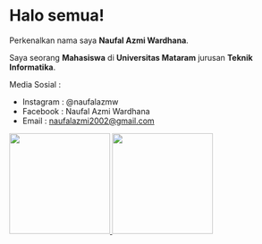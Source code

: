 # Halo semua! 

Perkenalkan nama saya **Naufal Azmi Wardhana**.

Saya seorang **Mahasiswa** di **Universitas Mataram** jurusan **Teknik Informatika**.

Media Sosial :
- Instagram : @naufalazmw
- Facebook : Naufal Azmi Wardhana
- Email : naufalazmi2002@gmail.com

<p align="left">
<a href="https://github.com/NaufalOpam">
  <img height="180em" src="https://github-readme-stats-eight-theta.vercel.app/api?username=NaufalOpam&show_icons=true&theme=algolia&include_all_commits=true&count_private=true"/>
  <img height="180em" src="https://github-readme-stats-eight-theta.vercel.app/api/top-langs/?username=NaufalOpam&layout=compact&langs_count=8&theme=algolia"/>
</a>
</p>
<!--
**NaufalOpam/NaufalOpam** is a ✨ _special_ ✨ repository because its `README.md` (this file) appears on your GitHub profile.

Here are some ideas to get you started:

- 🔭 I’m currently working on ...
- 🌱 I’m currently learning ...
- 👯 I’m looking to collaborate on ...
- 🤔 I’m looking for help with ...
- 💬 Ask me about ...
- 📫 How to reach me: ...
- 😄 Pronouns: ...
- ⚡ Fun fact: ...
-->
